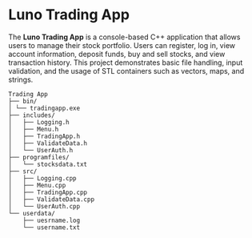 # Luno Trading App

The **Luno Trading App** is a console-based C++ application that allows users to manage their stock portfolio. Users can register, log in, view account information, deposit funds, buy and sell stocks, and view transaction history. This project demonstrates basic file handling, input validation, and the usage of STL containers such as vectors, maps, and strings.

```
Trading App
├── bin/
│ └── tradingapp.exe
├── includes/
│   ├── Logging.h
│   ├── Menu.h
│   ├── TradingApp.h
│   ├── ValidateData.h
│   └── UserAuth.h
├── programfiles/
│   └── stocksdata.txt
├── src/
│   ├── Logging.cpp
│   ├── Menu.cpp
│   ├── TradingApp.cpp
│   ├── ValidateData.cpp
│   └── UserAuth.cpp
└── userdata/
    ├── uesrname.log
    └── username.txt
```